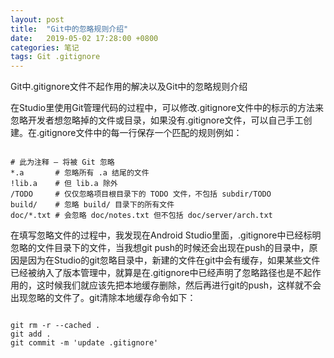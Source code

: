 ```yaml
---
layout: post
title:  "Git中的忽略规则介绍"
date:   2019-05-02 17:28:00 +0800
categories: 笔记
tags: Git .gitignore
---
```



Git中.gitignore文件不起作用的解决以及Git中的忽略规则介绍

在Studio里使用Git管理代码的过程中，可以修改.gitignore文件中的标示的方法来忽略开发者想忽略掉的文件或目录，如果没有.gitignore文件，可以自己手工创建。在.gitignore文件中的每一行保存一个匹配的规则例如：


```

# 此为注释 – 将被 Git 忽略
*.a       # 忽略所有 .a 结尾的文件
!lib.a    # 但 lib.a 除外
/TODO     # 仅仅忽略项目根目录下的 TODO 文件，不包括 subdir/TODO
build/    # 忽略 build/ 目录下的所有文件
doc/*.txt # 会忽略 doc/notes.txt 但不包括 doc/server/arch.txt
```

在填写忽略文件的过程中，我发现在Android Studio里面，.gitignore中已经标明忽略的文件目录下的文件，当我想git push的时候还会出现在push的目录中，原因是因为在Studio的git忽略目录中，新建的文件在git中会有缓存，如果某些文件已经被纳入了版本管理中，就算是在.gitignore中已经声明了忽略路径也是不起作用的，这时候我们就应该先把本地缓存删除，然后再进行git的push，这样就不会出现忽略的文件了。git清除本地缓存命令如下：


```

git rm -r --cached .
git add .
git commit -m 'update .gitignore'
```